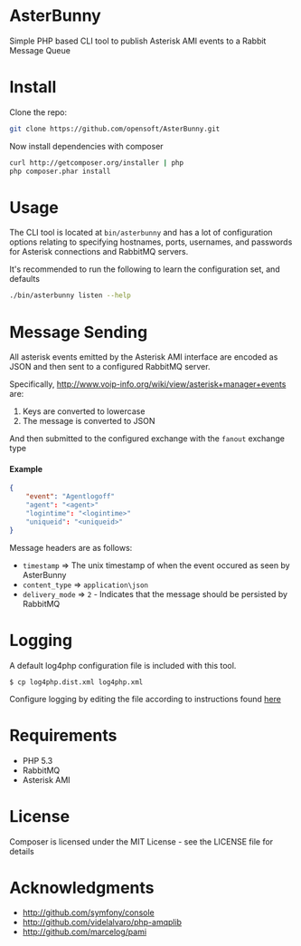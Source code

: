 AsterBunny
==========

Simple PHP based CLI tool to publish Asterisk AMI events to a Rabbit Message Queue

Install
=======

Clone the repo:

```bash
git clone https://github.com/opensoft/AsterBunny.git
```

Now install dependencies with composer

```bash
curl http://getcomposer.org/installer | php
php composer.phar install
```

Usage
=====

The CLI tool is located at `bin/asterbunny` and has a lot of configuration options relating to specifying hostnames, ports,
usernames, and passwords for Asterisk connections and RabbitMQ servers.

It's recommended to run the following to learn the configuration set, and defaults

```bash
./bin/asterbunny listen --help
```

Message Sending
===============

All asterisk events emitted by the Asterisk AMI interface are encoded as JSON and then sent to a configured RabbitMQ server.

Specifically, http://www.voip-info.org/wiki/view/asterisk+manager+events are:

  1. Keys are converted to lowercase
  2. The message is converted to JSON

And then submitted to the configured exchange with the `fanout` exchange type

#### Example

```json
{
    "event": "Agentlogoff"
    "agent": "<agent>"
    "logintime": "<logintime>"
    "uniqueid": "<uniqueid>"
}
```

Message headers are as follows:

 * `timestamp` => The unix timestamp of when the event occured as seen by AsterBunny
 * `content_type` => `application\json`
 * `delivery_mode` => `2` - Indicates that the message should be persisted by RabbitMQ

Logging
=======

A default log4php configuration file is included with this tool.

    $ cp log4php.dist.xml log4php.xml

Configure logging by editing the file according to instructions found [here](http://logging.apache.org/log4php/docs/configuration.html)

Requirements
============

 * PHP 5.3
 * RabbitMQ
 * Asterisk AMI

License
=======

Composer is licensed under the MIT License - see the LICENSE file for details

Acknowledgments
===============

 * http://github.com/symfony/console
 * http://github.com/videlalvaro/php-amqplib
 * http://github.com/marcelog/pami
